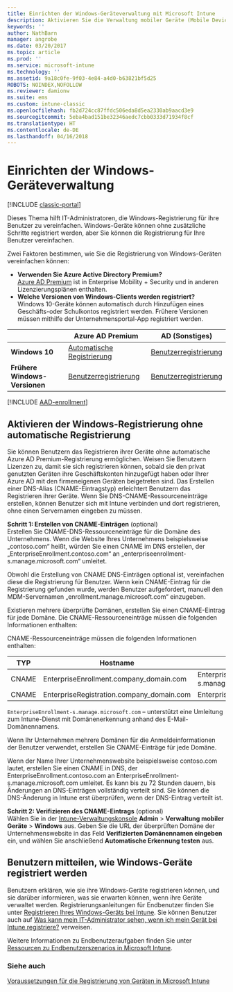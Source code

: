 ```yaml
---
title: Einrichten der Windows-Geräteverwaltung mit Microsoft Intune
description: Aktivieren Sie die Verwaltung mobiler Geräte (Mobile Device Management, MDM) für Windows-Geräte mit Microsoft Intune.
keywords: ''
author: NathBarn
manager: angrobe
ms.date: 03/20/2017
ms.topic: article
ms.prod: ''
ms.service: microsoft-intune
ms.technology: ''
ms.assetid: 9a18c0fe-9f03-4e84-a4d0-b63821bf5d25
ROBOTS: NOINDEX,NOFOLLOW
ms.reviewer: damionw
ms.suite: ems
ms.custom: intune-classic
ms.openlocfilehash: fb2d724cc87ffdc506eda8d5ea2330ab9aacd3e9
ms.sourcegitcommit: 5eba4bad151be32346aedc7cbb0333d71934f8cf
ms.translationtype: HT
ms.contentlocale: de-DE
ms.lasthandoff: 04/16/2018
---
```

# <a name="set-up-windows-device-management"></a>Einrichten der Windows-Geräteverwaltung

[!INCLUDE [classic-portal](../includes/classic-portal.md)]

Dieses Thema hilft IT-Administratoren, die Windows-Registrierung für ihre Benutzer zu vereinfachen.  Windows-Geräte können ohne zusätzliche Schritte registriert werden, aber Sie können die Registrierung für Ihre Benutzer vereinfachen.

Zwei Faktoren bestimmen, wie Sie die Registrierung von Windows-Geräten vereinfachen können:
- **Verwenden Sie Azure Active Directory Premium?** <br>[Azure AD Premium](https://docs.microsoft.com/azure/active-directory/active-directory-get-started-premium) ist in Enterprise Mobility + Security und in anderen Lizenzierungsplänen enthalten.
- **Welche Versionen von Windows-Clients werden registriert?** <br>Windows 10-Geräte können automatisch durch Hinzufügen eines Geschäfts-oder Schulkontos registriert werden. Frühere Versionen müssen mithilfe der Unternehmensportal-App registriert werden.

||**Azure AD Premium**|**AD (Sonstiges)**|
|----------|---------------|---------------|  
|**Windows 10**|[Automatische Registrierung](#enable-windows-10-automatic-enrollment) |[Benutzerregistrierung](#enable-windows-enrollment-without-automatic-enrollment)|
|**Frühere Windows-Versionen**|[Benutzerregistrierung](#enable-windows-enrollment-without-automatic-enrollment)|[Benutzerregistrierung](#enable-windows-enrollment-without-automatic-enrollment)|

[!INCLUDE [AAD-enrollment](../includes/win10-automatic-enrollment-aad.md)]

## <a name="enable-windows-enrollment-without-automatic-enrollment"></a>Aktivieren der Windows-Registrierung ohne automatische Registrierung
Sie können Benutzern das Registrieren ihrer Geräte ohne automatische Azure AD Premium-Registrierung ermöglichen. Weisen Sie Benutzern Lizenzen zu, damit sie sich registrieren können, sobald sie den privat genutzten Geräten ihre Geschäftskonten hinzugefügt haben oder Ihrer Azure AD mit den firmeneigenen Geräten beigetreten sind. Das Erstellen einer DNS-Alias (CNAME-Eintragstyp) erleichtert Benutzern das Registrieren ihrer Geräte. Wenn Sie DNS-CNAME-Ressourceneinträge erstellen, können Benutzer sich mit Intune verbinden und dort registrieren, ohne einen Servernamen eingeben zu müssen.

**Schritt 1: Erstellen von CNAME-Einträgen** (optional)<br>
Erstellen Sie CNAME-DNS-Ressourceneinträge für die Domäne des Unternehmens. Wenn die Website Ihres Unternehmens beispielsweise „contoso.com“ heißt, würden Sie einen CNAME im DNS erstellen, der „EnterpriseEnrollment.contoso.com“ an „enterpriseenrollment-s.manage.microsoft.com“ umleitet.

Obwohl die Erstellung von CNAME DNS-Einträgen optional ist, vereinfachen diese die Registrierung für Benutzer. Wenn kein CNAME-Eintrag für die Registrierung gefunden wurde, werden Benutzer aufgefordert, manuell den MDM-Servernamen „enrollment.manage.microsoft.com“ einzugeben.

Existieren mehrere überprüfte Domänen, erstellen Sie einen CNAME-Eintrag für jede Domäne. Die CNAME-Ressourceneinträge müssen die folgenden Informationen enthalten:

CNAME-Ressourceneinträge müssen die folgenden Informationen enthalten:

|TYP|Hostname|Verweist auf|TTL|
|--------|-------------|-------------|-------|
|CNAME|EnterpriseEnrollment.company_domain.com|EnterpriseEnrollment-s.manage.microsoft.com |1 Stunde|
|CNAME|EnterpriseRegistration.company_domain.com|EnterpriseRegistration.windows.net|1 Stunde|

`EnterpriseEnrollment-s.manage.microsoft.com` – unterstützt eine Umleitung zum Intune-Dienst mit Domänenerkennung anhand des E-Mail-Domänennamens.

Wenn Ihr Unternehmen mehrere Domänen für die Anmeldeinformationen der Benutzer verwendet, erstellen Sie CNAME-Einträge für jede Domäne.

Wenn der Name Ihrer Unternehmenswebsite beispielsweise contoso.com lautet, erstellen Sie einen CNAME in DNS, der EnterpriseEnrollment.contoso.com an EnterpriseEnrollment-s.manage.microsoft.com umleitet. Es kann bis zu 72 Stunden dauern, bis Änderungen an DNS-Einträgen vollständig verteilt sind. Sie können die DNS-Änderung in Intune erst überprüfen, wenn der DNS-Eintrag verteilt ist.

**Schritt 2: Verifizieren des CNAME-Eintrags** (optional)<br>
Wählen Sie in der [Intune-Verwaltungskonsole](https://manage.microsoft.com) **Admin** &gt; **Verwaltung mobiler Geräte** &gt; **Windows** aus. Geben Sie die URL der überprüften Domäne der Unternehmenswebsite in das Feld **Verifizierten Domänennamen eingeben** ein, und wählen Sie anschließend **Automatische Erkennung testen** aus.

## <a name="tell-users-how-to-enroll-windows-devices"></a>Benutzern mitteilen, wie Windows-Geräte registriert werden
Benutzern erklären, wie sie ihre Windows-Geräte registrieren können, und sie darüber informieren, was sie erwarten können, wenn ihre Geräte verwaltet werden.
Registrierungsanleitungen für Endbenutzer finden Sie unter [Registrieren Ihres Windows-Geräts bei Intune](https://docs.microsoft.com/intune-user-help/enroll-your-device-in-intune-windows). Sie können Benutzer auch auf [Was kann mein IT-Administrator sehen, wenn ich mein Gerät bei Intune registriere?](https://docs.microsoft.com/intune-user-help/what-can-your-it-administrator-see-when-you-enroll-your-device-in-intune-windows) verweisen.

Weitere Informationen zu Endbenutzeraufgaben finden Sie unter [Ressourcen zu Endbenutzerszenarios in Microsoft Intune](/intune/end-user-educate).

### <a name="see-also"></a>Siehe auch
[Voraussetzungen für die Registrierung von Geräten in Microsoft Intune](prerequisites-for-enrollment.md)
